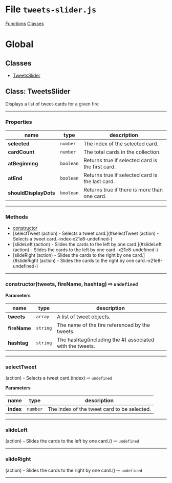 # File `tweets-slider.js`
[Functions](#functions)
[Classes](#classes)


Global
========


## Classes
* [TweetsSlider](#class-TweetsSlider)

## Class: TweetsSlider

Displays a list of tweet-cards for a given fire

***

### Properties

| name | type | description |
|------|------|-------------|
| **selected** | `number` | The index of the selected card. |
| **cardCount** | `number` | The total cards in the collection. |
| **atBeginning** | `boolean` | Returns true if selected card is the first card. |
| **atEnd** | `boolean` | Returns true if selected card is the last card. |
| **shouldDisplayDots** | `boolean` | Returns true if there is more than one card. |

***

### Methods
* [constructor](#constructor-tweets-fireName-hashtag-x21e8-undefined-)
* [selectTweet
(action) - Selects a tweet card.](#selectTweet
(action) - Selects a tweet card.-index-x21e8-undefined-)
* [slideLeft
(action) - Slides the cards to the left by one card.](#slideLeft
(action) - Slides the cards to the left by one card.-x21e8-undefined-)
* [slideRight
(action) - Slides the cards to the right by one card.](#slideRight
(action) - Slides the cards to the right by one card.-x21e8-undefined-)

***

### constructor(tweets, fireName, hashtag)  &#x21e8; `undefined`



**Parameters**

| name | type | description |
|------|------|-------------|
| **tweets** | `array` | A list of tweet objects. |
| **fireName** | `string` | The name of the fire referenced by the tweets. |
| **hashtag** | `string` | The hashtag(including the #) associated with the tweets. |


---

### selectTweet
(action) - Selects a tweet card.(index)  &#x21e8; `undefined`



**Parameters**

| name | type | description |
|------|------|-------------|
| **index** | `number` | The index of the tweet card to be selected. |


---

### slideLeft
(action) - Slides the cards to the left by one card.()  &#x21e8; `undefined`






---

### slideRight
(action) - Slides the cards to the right by one card.()  &#x21e8; `undefined`






---



